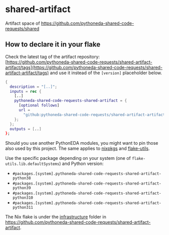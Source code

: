 # shared-artifact

Artifact space of <https://github.com/pythoneda-shared-code-requests/shared>

## How to declare it in your flake

Check the latest tag of the artifact repository: [https://github.com/pythoneda-shared-code-requests/shared-artifact-artifact/tags](https://github.com/pythoneda-shared-code-requests/shared-artifact-artifact/tags) and use it instead of the `[version]` placeholder below.

```nix
{
  description = "[..]";
  inputs = rec {
    [..]
    pythoneda-shared-code-requests-shared-artifact = {
      [optional follows]
      url =
        "github:pythoneda-shared-code-requests/shared-artifact-artifact/[version]?dir=application";
    };
  };
  outputs = [..]
};
```

Should you use another PythonEDA modules, you might want to pin those also used by this project. The same applies to [nixpkgs](https://github.com/nixos/nixpkgs "nixpkgs") and [flake-utils](https://github.com/numtide/flake-utils "flake-utils").

Use the specific package depending on your system (one of `flake-utils.lib.defaultSystems`) and Python version:

- `#packages.[system].pythoneda-shared-code-requests-shared-artifact-python38` 
- `#packages.[system].pythoneda-shared-code-requests-shared-artifact-python39` 
- `#packages.[system].pythoneda-shared-code-requests-shared-artifact-python310` 
- `#packages.[system].pythoneda-shared-code-requests-shared-artifact-python311` 

The Nix flake is under the 
[infrastructure](https://github.com/pythoneda-shared-code-requests/shared-artifact-artifact/tree/main/application "application") folder in <https://github.com/pythoneda-shared-code-requests/shared-artifact-artifact>.

